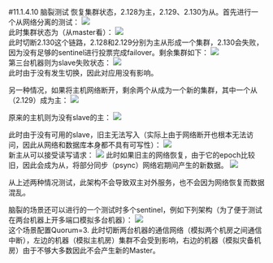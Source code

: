 #11.1.4.10	脑裂测试
恢复集群状态，2.128为主，2.129、2.130为从。首先进行一个从网络分离的测试：
![](https://raw.githubusercontent.com/gnuhpc/All-About-Redis/master/HAClusterArchPractice/ms/hatest17.png)   
此时集群状态为（从master看）：
![](https://raw.githubusercontent.com/gnuhpc/All-About-Redis/master/HAClusterArchPractice/ms/hatest18.png)   
此时切断2.130这个链路，2.128和2.129分别为主从形成一个集群，2.130会失败，因为没有足够的sentinel进行投票完成failover。剩余集群如下：
![](https://raw.githubusercontent.com/gnuhpc/All-About-Redis/master/HAClusterArchPractice/ms/hatest19.png)   
第三台机器则为slave失败状态：
![](https://raw.githubusercontent.com/gnuhpc/All-About-Redis/master/HAClusterArchPractice/ms/hatest20.png)   
此时由于没有发生切换，因此对应用没有影响。

另一种情况，如果将主机网络断开，剩余两个从成为一个新的集群，其中一个从（2.129）成为主：
![](https://raw.githubusercontent.com/gnuhpc/All-About-Redis/master/HAClusterArchPractice/ms/hatest21.png) 

原来的主机则为没有slave的主：
![](https://raw.githubusercontent.com/gnuhpc/All-About-Redis/master/HAClusterArchPractice/ms/hatest22.png) 

此时由于没有可用的slave，旧主无法写入（实际上由于网络断开也根本无法访问，因此从网络和数据库本身都不具有可写性）：
![](https://raw.githubusercontent.com/gnuhpc/All-About-Redis/master/HAClusterArchPractice/ms/hatest23.png)  
新主从可以接受读写请求：
![](https://raw.githubusercontent.com/gnuhpc/All-About-Redis/master/HAClusterArchPractice/ms/hatest24.png) 
此时如果旧主的网络恢复，由于它的epoch比较旧，因此会成为从，将部分同步（psync）网络宕期间产生的新数据。
![](https://raw.githubusercontent.com/gnuhpc/All-About-Redis/master/HAClusterArchPractice/ms/hatest25.png)  

从上述两种情况测试，此架构不会导致双主对外服务，也不会因为网络恢复而数据混乱。

脑裂的场景还可以进行的一个测试时多个sentinel，例如下列架构（为了便于测试在两台机器上开多端口模拟多台机器）：
![](https://raw.githubusercontent.com/gnuhpc/All-About-Redis/master/HAClusterArchPractice/ms/hatest26.png)   
这个场景配置Quorum=3.
此时切断两台机器的通信网络（模拟两个机房之间通信中断），左边的机器（模拟主机房）集群不会受到影响，右边的机器（模拟灾备机房）由于不够大多数因此不会产生新的Master。
